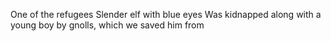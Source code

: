 One of the refugees
Slender elf with blue eyes
Was kidnapped along with a young boy by gnolls, which we saved him from